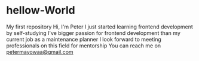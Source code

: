 # hellow-World
My first repository
Hi, I'm Peter
I just started learning frontend development by self-studying
I've bigger passion for frontend development than my current job as a maintenance planner
I look forward to meeting professionals on this field for mentorship
You can reach me on petermayowaa@gmail.com





















































































